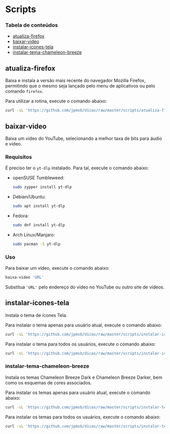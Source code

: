 # Scripts

### Tabela de conteúdos

- [atualiza-firefox](#atualiza-firefox)
- [baixar-video](#baixar-video)
- [instalar-icones-tela](#instalar-icones-tela)
- [instalar-tema-chameleon-breeze](#instalar-tema-chameleon-breeze)

## atualiza-firefox

Baixa e instala a versão mais recente do navegador Mozilla Firefox, permitindo que o mesmo seja lançado pelo menu de aplicativos ou pelo comando `firefox`.

Para utilizar a rotina, execute o comando abaixo:

```bash
curl -sL 'https://github.com/jpmsb/dicas/raw/master/scripts/atualiza-firefox' | sudo bash
```

## baixar-video

Baixa um vídeo do YouTube, selecionando a melhor taxa de bits para áudio e vídeo.

### Requisitos

É preciso ter o `yt-dlp` instalado. Para tal, execute o comando abaixo:

- openSUSE Tumbleweed:

    ```bash
    sudo zypper install yt-dlp
    ```

- Debian/Ubuntu:

    ```bash
    sudo apt install yt-dlp
    ```

- Fedora:

    ```bash
    sudo dnf install yt-dlp
    ```

- Arch Linux/Manjaro:

    ```bash
    sudo pacman -S yt-dlp
    ```

### Uso

Para baixar um vídeo, execute o comando abaixo:

```bash
baixa-video 'URL'
```

Substitua `'URL'` pelo endereço do vídeo no YouTube ou outro site de vídeos.

## instalar-icones-tela

Instala o tema de ícones Tela.

Para instalar o tema apenas para usuário atual, execute o comando abaixo:

```bash
curl -sL 'https://github.com/jpmsb/dicas/raw/master/scripts/instalar-icones-tela' | bash
```

Para instalar o tema para todos os usuários, execute o comando abaixo:

```bash
curl -sL 'https://github.com/jpmsb/dicas/raw/master/scripts/instalar-icones-tela' | sudo bash
```

### instalar-tema-chameleon-breeze

Instala os temas Chameleon Breeze Dark e Chameleon Breeze Darker, bem como os esquemas de cores associados.

Para instalar os temas apenas para usuário atual, execute o comando abaixo:

```bash
curl -sL 'https://github.com/jpmsb/dicas/raw/master/scripts/instalar-tema-chameleon-breeze' | bash
```

Para instalar os temas para todos os usuários, execute o comando abaixo:

```bash
curl -sL 'https://github.com/jpmsb/dicas/raw/master/scripts/instalar-tema-chameleon-breeze' | sudo bash
```